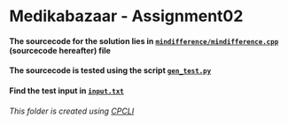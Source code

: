 # Medikabazaar - Assignment02


#### The sourcecode for the solution lies in [`mindifference/mindifference.cpp`](https://github.com/EricLiclair/assignment-medikabazaar/blob/main/assignment02/mindifference/mindifference.cpp) (sourcecode hereafter) file

#### The sourcecode is tested using the script [`gen_test.py`](https://github.com/EricLiclair/assignment-medikabazaar/blob/main/assignment02/gen_test.py)
#### Find the test input in [`input.txt`](https://github.com/EricLiclair/assignment-medikabazaar/blob/main/assignment02/input.txt)






###### *This folder is created using [CPCLI](https://github.com/ericliclair/CPCLi)*

